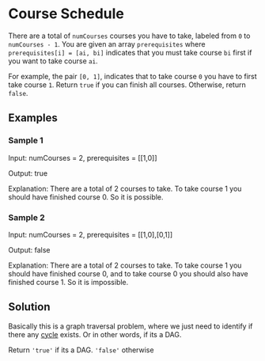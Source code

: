 # Course Schedule

There are a total of <code>numCourses</code> courses you have to take, labeled from <code>0</code> to <code>numCourses - 1</code>. You are given an array <code>prerequisites</code> where <code>prerequisites[i] = [ai, bi]</code> indicates that you must take course <code>bi</code> first if you want to take course <code>ai</code>.

For example, the pair <code>[0, 1]</code>, indicates that to take course <code>0</code> you have to first take course <code>1</code>.
Return <code>true</code> if you can finish all courses. Otherwise, return <code>false</code>.

## Examples
### Sample 1
Input: numCourses = 2, prerequisites = [[1,0]]

Output: true

Explanation: There are a total of 2 courses to take. 
To take course 1 you should have finished course 0. So it is possible.

### Sample 2
Input: numCourses = 2, prerequisites = [[1,0],[0,1]]

Output: false

Explanation: There are a total of 2 courses to take. 
To take course 1 you should have finished course 0, and to take course 0 you should also have finished course 1. So it is impossible.

## Solution
Basically this is a graph traversal problem, where we just need to identify if there any [cycle](./CyclicGraph.PNG) exists. 
Or in other words, if its a DAG.

Return <code>'true'</code> if its a DAG. <code>'false'</code> otherwise